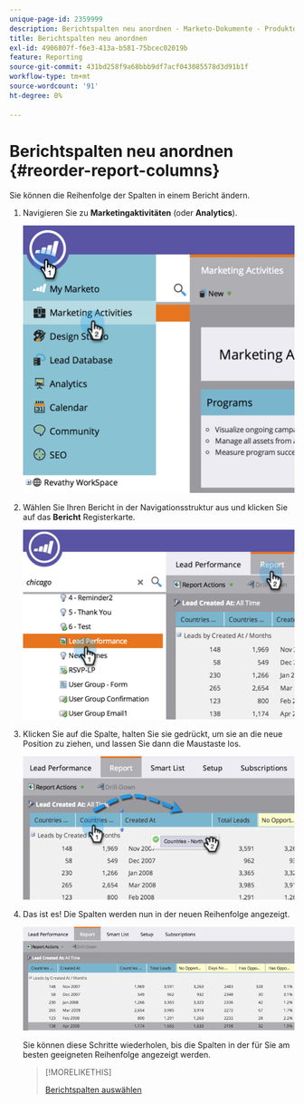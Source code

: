 ```yaml
---
unique-page-id: 2359999
description: Berichtspalten neu anordnen - Marketo-Dokumente - Produktdokumentation
title: Berichtspalten neu anordnen
exl-id: 4906807f-f6e3-413a-b581-75bcec02019b
feature: Reporting
source-git-commit: 431bd258f9a68bbb9df7acf043085578d3d91b1f
workflow-type: tm+mt
source-wordcount: '91'
ht-degree: 0%

---
```


# Berichtspalten neu anordnen {#reorder-report-columns}

Sie können die Reihenfolge der Spalten in einem Bericht ändern.

1. Navigieren Sie zu **Marketingaktivitäten** (oder **Analytics**).

   ![](assets/image2014-9-16-10-3a50-3a27.png)

1. Wählen Sie Ihren Bericht in der Navigationsstruktur aus und klicken Sie auf das **Bericht** Registerkarte.

   ![](assets/image2014-9-16-10-3a50-3a31.png)

1. Klicken Sie auf die Spalte, halten Sie sie gedrückt, um sie an die neue Position zu ziehen, und lassen Sie dann die Maustaste los.

   ![](assets/image2014-9-16-10-3a50-3a34.png)

1. Das ist es! Die Spalten werden nun in der neuen Reihenfolge angezeigt.

   ![](assets/image2014-9-16-10-3a50-3a37.png)

   Sie können diese Schritte wiederholen, bis die Spalten in der für Sie am besten geeigneten Reihenfolge angezeigt werden.

   >[!MORELIKETHIS]
   >
   >[Berichtspalten auswählen](/help/marketo/product-docs/reporting/basic-reporting/editing-reports/select-report-columns.md)
